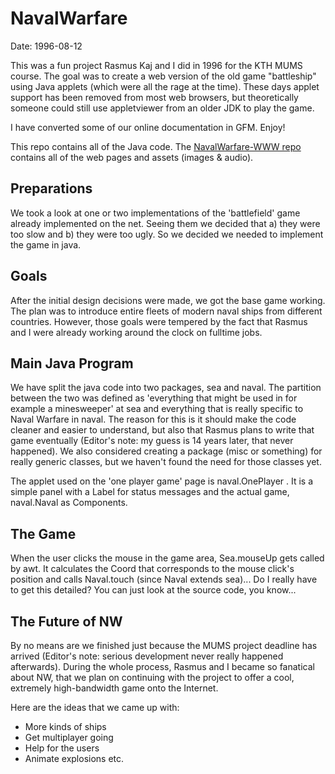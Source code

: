 # NavalWarfare

Date: 1996-08-12

This was a fun project Rasmus Kaj and I did in 1996 for the KTH MUMS course. The goal was to create a web version of the old game "battleship" using Java applets (which were all the rage at the time). These days applet support has been removed from most web browsers, but theoretically someone could still use appletviewer from an older JDK to play the game.

I have converted some of our online documentation in GFM. Enjoy!

This repo contains all of the Java code. The [NavalWarfare-WWW repo](https://github.com/MichaelStromberg-KTH/NavalWarfare-WWW) contains all of the web pages and assets (images & audio).

## Preparations

We took a look at one or two implementations of the 'battlefield' game already implemented on the net. Seeing them we decided that a) they were too slow and b) they were too ugly. So we decided we needed to implement the game in java.

## Goals

After the initial design decisions were made, we got the base game working. The plan was to introduce entire fleets of modern naval ships from different countries. However, those goals were tempered by the fact that Rasmus and I were already working around the clock on fulltime jobs.

## Main Java Program

We have split the java code into two packages, sea and naval. The partition between the two was defined as 'everything that might be used in for example a minesweeper' at sea and everything that is really specific to Naval Warfare in naval. The reason for this is it should make the code cleaner and easier to understand, but also that Rasmus plans to write that game eventually (Editor's note: my guess is 14 years later, that never happened). We also considered creating a package (misc or something) for really generic classes, but we haven't found the need for those classes yet.

The applet used on the 'one player game' page is naval.OnePlayer . It is a simple panel with a Label for status messages and the actual game, naval.Naval as Components.

## The Game

When the user clicks the mouse in the game area, Sea.mouseUp gets called by awt. It calculates the Coord that corresponds to the mouse click's position and calls Naval.touch (since Naval extends sea)... Do I really have to get this detailed? You can just look at the source code, you know...

## The Future of NW

By no means are we finished just because the MUMS project deadline has arrived (Editor's note: serious development never really happened afterwards). During the whole process, Rasmus and I became so fanatical about NW, that we plan on continuing with the project to offer a cool, extremely high-bandwidth game onto the Internet.

Here are the ideas that we came up with:
* More kinds of ships
* Get multiplayer going
* Help for the users
* Animate explosions etc.

